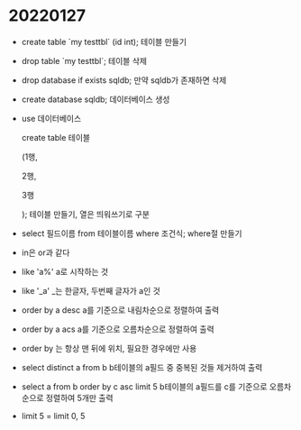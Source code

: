# 20220127





- create table \`my testtbl` (id int); 테이블 만들기

- drop table \`my testtbl`; 테이블 삭제

- drop database if exists sqldb; 만약 sqldb가 존재하면 삭제

- create database sqldb; 데이터베이스 생성

- use 데이터베이스

  create table 테이블

  (1행,

  2행,

  3행

  ); 테이블 만들기, 열은 띄워쓰기로 구분

- select 필드이름 from 테이블이름 where 조건식; where절 만들기

- in은 or과 같다

- like 'a%' a로 시작하는 것

- like '_a' _는 한글자, 두번째 글자가 a인 것

- order by a desc a를 기준으로  내림차순으로 정렬하여 출력

- order by a acs a를 기준으로 오름차순으로 정렬하여 출력

- order by 는 항상 맨 뒤에 위치, 필요한 경우에만 사용

- select distinct a from b b테이블의 a필드 중 중복된 것들 제거하여 출력

- select a from b order by c asc limit 5 b테이블의 a필드를 c를 기준으로 오름차순으로 정렬하여 5개만 출력

- limit 5 = limit 0, 5
